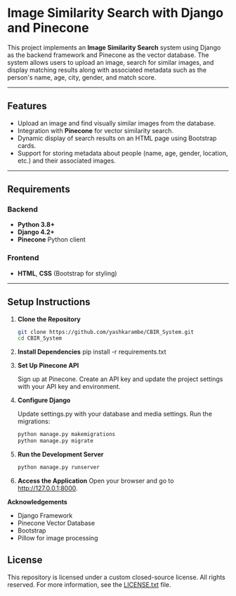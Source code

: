 # Image Similarity Search with Django and Pinecone

This project implements an **Image Similarity Search** system using Django as the backend framework and Pinecone as the vector database. The system allows users to upload an image, search for similar images, and display matching results along with associated metadata such as the person's name, age, city, gender, and match score.

---

## Features

- Upload an image and find visually similar images from the database.
- Integration with **Pinecone** for vector similarity search.
- Dynamic display of search results on an HTML page using Bootstrap cards.
- Support for storing metadata about people (name, age, gender, location, etc.) and their associated images.

---

## Requirements

### Backend
- **Python 3.8+**
- **Django 4.2+**
- **Pinecone** Python client

### Frontend
- **HTML**, **CSS** (Bootstrap for styling)

---

## Setup Instructions

1. **Clone the Repository**
   ```bash
   git clone https://github.com/yashkarambe/CBIR_System.git
   cd CBIR_System

2. **Install Dependencies**
    pip install -r requirements.txt

3. **Set Up Pinecone API**

    Sign up at Pinecone.
    Create an API key and update the project settings with your API key and environment.

3. **Configure Django**

    Update settings.py with your database and media settings.
    Run the migrations:
    
    ```bash
    python manage.py makemigrations
    python manage.py migrate

4. **Run the Development Server**
    ```bash
    python manage.py runserver

5. **Access the Application**
    Open your browser and go to http://127.0.0.1:8000.


**Acknowledgements**
-    Django Framework
-    Pinecone Vector Database
-    Bootstrap
-    Pillow for image processing


## License

This repository is licensed under a custom closed-source license. All rights reserved. For more information, see the [LICENSE.txt](LICENSE) file.

